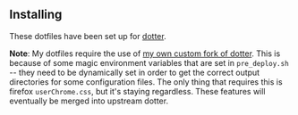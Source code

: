 ## Installing
These dotfiles have been set up for [dotter](https://github.com/SuperCuber/dotter).

**Note**: My dotfiles require the use of [my own custom fork of dotter](https://github.com/Shizcow/dotfiles). This is because of some magic environment variables that are set in `pre_deploy.sh` -- they need to be dynamically set in order to get the correct output directories for some configuration files. The only thing that requires this is firefox `userChrome.css`, but it's staying regardless. These features will eventually be merged into upstream dotter.
